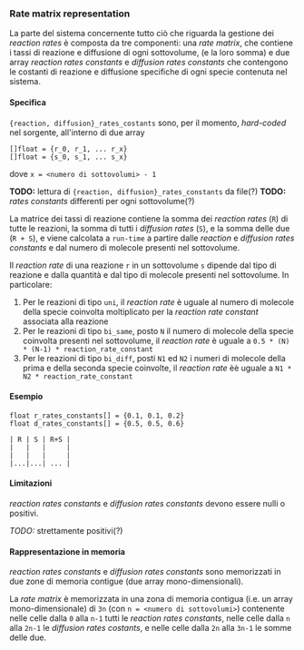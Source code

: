 ### Rate matrix representation 

La parte del sistema concernente tutto ciò che riguarda
la gestione dei *reaction rates* è composta da tre
componenti: una *rate matrix*, che contiene i tassi di
reazione e diffusione di ogni sottovolume, (e la loro
somma) e due array *reaction rates constants* e
*diffusion rates constants* che contengono le costanti
di reazione e diffusione specifiche di ogni specie
contenuta nel sistema.

#### Specifica 

`{reaction, diffusion}_rates_costants` sono, per il momento,
*hard-coded* nel sorgente, all'interno di due array

    []float = {r_0, r_1, ... r_x}
    []float = {s_0, s_1, ... s_x}

dove `x = <numero di sottovolumi> - 1`

**TODO:** lettura di `{reaction, diffusion}_rates_constants` da file(?)
**TODO:** *rates constants* differenti per ogni sottovolume(?)

La matrice dei tassi di reazione contiene la somma dei
*reaction rates* (`R`) di tutte le reazioni, la somma di tutti
i *diffusion rates* (`S`), e la somma delle due (`R + S`), e
viene calcolata a `run-time` a partire dalle *reaction* e *diffusion*
*rates constants* e dal numero di molecole presenti nel sottovolume.

Il *reaction rate* di una reazione `r` in un sottovolume
`s` dipende dal tipo di reazione e dalla quantità e dal tipo di molecole
presenti nel sottovolume. In particolare:

1. Per le reazioni di tipo `uni`, il *reaction rate* è uguale al numero
di molecole della specie coinvolta moltiplicato per la *reaction rate constant*
associata alla reazione
2. Per le reazioni di tipo `bi_same`, posto `N` il numero di molecole della
specie coinvolta presenti nel sottovolume, il *reaction rate* è uguale a
`0.5 * (N) * (N-1) * reaction_rate_constant`
3. Per le reazioni di tipo `bi_diff`, posti `N1` ed `N2` i numeri di molecole
della prima e della seconda specie coinvolte, il *reaction rate* èè uguale a
`N1 * N2 * reaction_rate_constant`


#### Esempio

    float r_rates_constants[] = {0.1, 0.1, 0.2}
    float d_rates_constants[] = {0.5, 0.5, 0.6}

    | R | S | R+S |
    |   |   |     |
    |   |   |     |
    |...|...| ... |

#### Limitazioni

*reaction rates constants* e *diffusion rates constants*
devono essere nulli o positivi.

*TODO:* strettamente positivi(?)

#### Rappresentazione in memoria

*reaction rates constants* e *diffusion rates constants* sono memorizzati in due
zone di memoria contigue (due array mono-dimensionali).

La *rate matrix* è memorizzata in una zona di memoria contigua
(i.e. un array mono-dimensionale) di `3n` (con `n = <numero di sottovolumi>`)
contenente nelle celle dalla `0` alla `n-1` tutti le *reaction rates constants*,
nelle celle dalla `n` alla `2n-1` le *diffusion rates costants*, e nelle
celle dalla `2n` alla `3n-1` le somme delle due.

